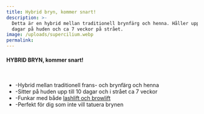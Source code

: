 ```yaml
---
title: Hybrid bryn, kommer snart!
description: >-
  Detta är en hybrid mellan traditionell brynfärg och henna. Håller upp till 10
  dagar på huden och ca 7 veckor på strået.
image: /uploads/supercilium.webp
permalink:
---
```

#### HYBRID BRYN, kommer snart\!

&nbsp;

* \-Hybrid mellan traditionell frans- och brynfärg och henna
* \-Sitter p&aring; huden upp till 10 dagar och i str&aring;et ca 7 veckor
* \-Funkar med b&aring;de [lashlift och browlift](/frans-bryn/)
* \-Perfekt för dig som inte vill tatuera brynen